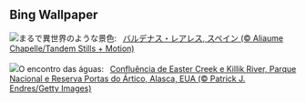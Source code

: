 ## Bing Wallpaper
![](https://www.bing.com/th?id=OHR.BardenasBiosphere_JA-JP3263055841_UHD.jpg&w=1000)まるで異世界のような景色:&nbsp;&ensp;[バルデナス・レアレス, スペイン (© Aliaume Chapelle/Tandem Stills + Motion)](https://www.bing.com/th?id=OHR.BardenasBiosphere_JA-JP3263055841_UHD.jpg)
<br><br/>
![](https://www.bing.com/th?id=OHR.KillikRiverAlaska_PT-BR9004579454_UHD.jpg&w=1000)O encontro das águas:&nbsp;&ensp;[Confluência de Easter Creek e Killik River, Parque Nacional e Reserva Portas do Ártico, Alasca, EUA (© Patrick J. Endres/Getty Images)](https://www.bing.com/th?id=OHR.KillikRiverAlaska_PT-BR9004579454_UHD.jpg)
<br><br/>
